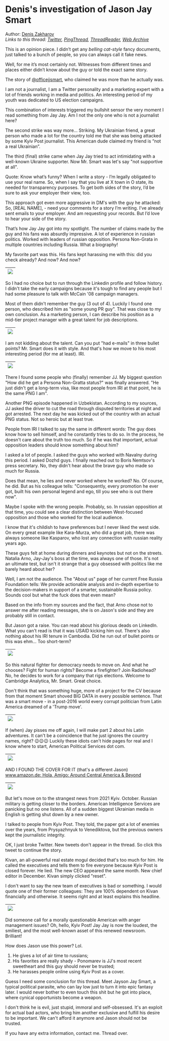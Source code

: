 # Denis's investigation of Jason Jay Smart

Author: [Denis Zakharov](https://twitter.com/betelgeuse1922)  
*Links to this thread: [Twitter](https://twitter.com/betelgeuse1922/status/1587760049505681408), [PingThread](https://pingthread.com/thread/1587760049505681408), [ThreadReader](https://threadreaderapp.com/thread/1587760049505681408.html), [Web Archive](https://web.archive.org/web/*/https://twitter.com/betelgeuse1922/status/1587760049505681408)*

This is an opinion piece. I didn’t get any *belling cat-style* fancy documents, just talked to a bunch of people, so you can always call it fake news.

Well, for me it’s most certainly not. Witnesses from different times and places either didn’t know about the guy or told the exact same story.

The story of [@officejjsmart](https://twitter.com/officejjsmart), who claimed he was more than he actually was.

I am not a journalist, I am a Twitter personality and a marketing expert with a lot of friends working in media and politics. An interesting period of my youth was dedicated to  US election campaigns.

This combination of interests triggered my bullshit sensor the very moment I read something from Jay Jay. Am I not the only one who is not a journalist here?

The second strike was way more… Striking. My Ukrainian friend, a great person who made a lot for the country told me that she was being attacked by some Kyiv Post journalist. This American dude claimed my friend is “not a real Ukrainian”.

The third (final) strike came when Jay Jay tried to act intimidating with a well-known Ukraine supporter. Now Mr. Smart was let's say "not supportive at all".

Quote: Know what’s funny? When I write a story - I’m legally obligated to use your real name. So, when I say that you live at X town in O state, its needed for transparency purposes. To get both sides of the story, I’d be sure to ask your employer their view, too.

This approach got even more aggressive in DM's with the guy he attacked: 
So, [REAL NAME], - need your comments for a story I’m writing. I’ve already sent emails to your employer. And am requesting your records. But I’d love to hear your side of the story.

That’s how Jay Jay got into my spotlight. The number of claims made by the guy and his fans was absurdly impressive. A lot of experience in russian politics. Worked with leaders of russian opposition. Persona Non-Grata in multiple countries including Russia. What a biography!

My favorite part was this. His fans kept harassing me with this: did you check already? And now? And now?

| [![](/media/1587760049505681408/3_1587763411282190337.png)](/media/1587760049505681408/3_1587763411282190337.png) |
| :-: |

So I had no choice but to run through the Linkedin profile and follow history. I didn't take the early campaigns because it's tough to find any people but I had some pleasure to talk with McCain '08 campaign managers.

Most of them didn't remember the guy (3 out of 4). Luckily I found one person, who described him as "some young PR guy". That was close to my own conclusion. As a marketing person, I can describe his position as a mid-tier project manager with a great talent for job descriptions.

| [![](/media/1587760049505681408/3_1587767241155743744.png)](/media/1587760049505681408/3_1587767241155743744.png) |
| :-: |

I am not kidding about the talent. Can you put "had e-mails" in three bullet points? Mr. Smart does it with style. 
And that's how we move to his most interesting period (for me at least). IRI.

| [![](/media/1587760049505681408/3_1587769226781237248.png)](/media/1587760049505681408/3_1587769226781237248.png) |
| :-: |

There I found some people who (finally) remember JJ. My biggest question "How did he get a Persona Non-Gratta status?" was finally answered. 
"He just didn't get a long-term visa, like most people from IRI at that point, he is the same PNG I am".

Another PNG episode happened in Uzbekistan. According to my sources, JJ asked the driver to cut the road through disputed territories at night and got arrested. The next day he was kicked out of the country with an actual PNG status. Not so heroic but at least true.

People from IRI I talked to say the same in different words: The guy does know how to sell himself, and he constantly tries to do so. In the process, he doesn't care about the truth too much. So if he was that important, actual opposition leaders should know something about him?

I asked a lot of people. I asked the guys who worked with Navalny during this period. I asked Dozhd guys. I finally reached out to Boris Nemtsov's press secretary. No, they didn't hear about the brave guy who made so much for Russia.

Does that mean, he lies and never worked where he worked? No. Of course, he did. But as his colleague tells: 
"Consequently, every promotion he ever got, built his own personal legend and ego, till you see who is out there now".

Maybe I spoke with the wrong people. Probably, so. In russian opposition at that time, you could see a clear distinction between West-focused opposition and those who worked for the local audience.

I know that it's childish to have preferences but I never liked the west side. On every great example like Kara-Murza, who did a great job, there was always someone like Kasparov, who lost any connection with russian reality years ago.

These guys felt at home during dinners and keynotes but not on the streets. Natalia Arno, Jay-Jay's boss at the time, was always one of those.
It's not an ultimate test, but isn't it strange that a guy obsessed with politics like me barely heard about her?

Well, I am not the audience. The "About us" page of her current Free Russia Foundation tells: 
We provide actionable analysis and in-depth expertise to the decision-makers in support of a smarter, sustainable Russia policy.
Sounds cool but what the fuck does that even mean?

Based on the info from my sources and the fact, that Arno chose not to answer me after reading messages, she is on Jason's side and they are probably still in contact.

But Jason got a raise. You can read about his glorious deads on LinkedIn. What you can't read is that it was USAID kicking him out. There's also nothing about his IRI tenure in Cambodia. Did he run out of bullet points or this was ehm... Too short-term?

| [![](/media/1587760049505681408/3_1587822527941853190.png)](/media/1587760049505681408/3_1587822527941853190.png) |
| :-: |

So this natural fighter for democracy needs to move on. And what he chooses? Fight for human rights? Become a firefighter? Join Radiohead? No, he decides to work for a company that rigs elections. Welcome to Cambridge Analytica, Mr. Smart. Great choice.

Don't think that was something huge, more of a project for the CV because from that moment Smart shoved BIG DATA in every possible sentence. That was a smart move - in a post-2016 world every corrupt politician from Latin America dreamed of a 'Trump move'.

| [![](/media/1587760049505681408/3_1587831145324060679.jpg)](/media/1587760049505681408/3_1587831145324060679.jpg) |
| :-: |

If (when) Jay pisses me off again, I will make part 2 about his Latin adventures. It can't be a coincidence that he just ignores the country names, right? 😉😉😉
Luckily these idiots can't hide pages for real and I know where to start, American Political Services dot com.

| [![](/media/1587760049505681408/3_1587832412125405185.jpg)](/media/1587760049505681408/3_1587832412125405185.jpg) |
| :-: |

AND I FOUND THE COVER FOR IT 
(that's a different Jason)
[www.amazon.de: Hola, Amigo: Around Central America & Beyond](https://www.amazon.de/-/en/Jason-Smart/dp/1985145294)

| [![](/media/1587760049505681408/3_1587835314265067525.png)](/media/1587760049505681408/3_1587835314265067525.png) |
| :-: |

But let's move on to the strangest news from 2021 Kyiv. October. Russian military is getting closer to the borders. American Intelligence Services are panicking but no one listens. All of a sudden biggest Ukrainian media in English is getting shut down by a new owner.

I talked to people from Kyiv Post. They told, the paper got a lot of enemies over the years, from Prysyazhnyuk to Venediktova, but the previous owners kept the journalistic integrity.

OK, I just broke Twitter. New tweets don't appear in the thread. So click this tweet to continue the story.

Kivan, an all-powerful real estate mogul decided that's too much for him. He called the executives and tells them to fire everyone because Kyiv Post is closed forever. 
He lied. The new CEO appeared the same month. New chief editor in December. Kivan simply clicked "reset".

I don't want to say the new team of executives is bad or something. I would quote one of their former colleagues: 
They are 100% dependent on Kivan financially and otherwise. 
It seems right and at least explains this headline.

| [![](/media/1587760049505681408/3_1587849771598872576.png)](/media/1587760049505681408/3_1587849771598872576.png) |
| :-: |

Did someone call for a morally questionable American with anger management issues? Oh, hello, Kyiv Post! Jay Jay is now the loudest, the smiliest, and the most well-known asset of this renewed newsroom. Brilliant!

How does Jason use this power? Lol. 
1) He gives a lot of air time to russians; 
2) His favorites are really shady - Ponomarev is JJ's most recent sweetheart and this guy should never be trusted;
3) He harasses people online using Kyiv Post as a cover.

Guess I need some conclusion for this thread. Meet Jayson Jay Smart, a typical political parasite, who can lay low just to turn it into epic fantasy later. I would never bother to even touch this shit but he got into place, where cynical opportunists become a weapon.

I don't think he is evil, just stupid, immoral and self-obsessed. It's an exploit for actual bad actors, who bring him another exclusive and fulfill his desire to be important. We can't afford it anymore and Jason should not be trusted.

If you have any extra information, contact me. Thread over.
